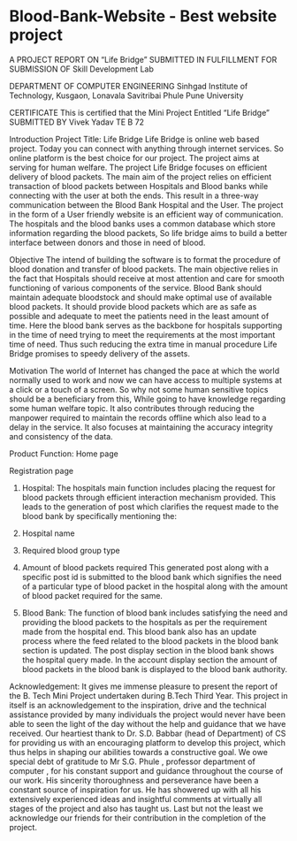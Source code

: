 # Blood-Bank-Website - Best website project

A
PROJECT REPORT
ON
“Life Bridge”
SUBMITTED IN FULFILLMENT FOR SUBMISSION
OF
Skill Development Lab

DEPARTMENT OF COMPUTER ENGINEERING
Sinhgad Institute of Technology, Kusgaon, Lonavala
Savitribai Phule Pune University

CERTIFICATE
This is certified that the Mini Project Entitled 
“Life Bridge”
SUBMITTED BY
Vivek Yadav TE B 72

Introduction
Project Title:  Life Bridge 
Life Bridge is online web based project. Today you can connect with anything through internet services. So online platform is the best choice for our project. The project aims at serving for human welfare.
The project Life Bridge focuses on efficient delivery of blood packets. 
The main aim of the project relies on efficient transaction of blood packets between Hospitals and Blood banks while connecting with the user at both the ends. This result in a three-way communication between the Blood Bank Hospital and the User.
The project in the form of a User friendly website is an efficient way of communication.
The hospitals and the blood banks uses a common database which store information regarding the blood packets, 
So life bridge aims to build a better interface between donors and those in need of blood. 

Objective
The intend of building the software is to format the procedure of blood donation and transfer of blood packets.
The main objective relies in the fact that Hospitals should receive at most attention and care for smooth functioning of various components of the service.
Blood Bank should maintain adequate bloodstock and should make optimal use of available blood packets. It should provide blood packets which are as safe as possible and adequate to meet the patients need in the least amount of time. Here the blood bank serves as the backbone for hospitals supporting in the time of need trying to meet the requirements at the most important time of need.
Thus such reducing the extra time in manual procedure Life Bridge promises to speedy delivery of the assets.

Motivation
	The world of Internet has changed the pace at which the world normally used to work and now we can have access to multiple systems at a click or a touch of a screen.
So why not some human sensitive topics should be a beneficiary from this,
 While going to have knowledge regarding some human welfare topic. It also contributes through reducing the manpower required to maintain the records offline which also lead to a delay in the service. 
It also focuses at maintaining the accuracy integrity and consistency of the data.
 
Product Function: 
Home page
 
Registration page
 

1.	Hospital: 
The hospitals main function includes placing the request for blood packets through efficient interaction mechanism provided.
This leads to the generation of post which clarifies the request made to the blood bank by specifically mentioning the: 
1.	Hospital name 
2.	Required blood group type 
3.	Amount of blood packets required
This generated post along with a specific post id is submitted to the blood bank which signifies the need of a particular type of blood packet in the hospital along with the amount of blood packet required for the same.
 
2.	Blood Bank:
The function of blood bank includes satisfying the need and providing the blood packets to the hospitals as per the requirement made from the hospital end.
This blood bank also has an update process where the feed related to the blood packets in the blood bank section is updated. 
The post display section in the blood bank shows the hospital query made.
In the account display section the amount of blood packets in the blood bank is displayed to the blood bank authority. 

Acknowledgement:
It gives me immense pleasure to present the report of the B. Tech Mini Project undertaken during B.Tech Third Year.
This project in itself is an acknowledgement to the inspiration, drive and the technical assistance provided by many individuals the project would never have been able to seen the light of the day without the help and guidance that we have received.
Our heartiest thank to Dr. S.D. Babbar (head of Department) of CS for providing us with an encouraging platform to develop this project, which thus helps in shaping our abilities towards a constructive goal.
We owe special debt of gratitude to Mr S.G. Phule , professor department of computer , for his constant support and guidance throughout the course of our work. His sincerity thoroughness and perseverance have been a constant source of inspiration for us. He has showered up with all his extensively experienced ideas and insightful comments at virtually all stages of the project and also has taught us.
Last but not the least we acknowledge our friends for their contribution in the completion of the project.  
